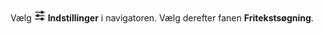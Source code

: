 <!-- markdownlint-disable-file MD041 -->
Vælg ![icon][img1] **Indstillinger** i navigatoren. Vælg derefter fanen **Fritekstsøgning**.

<!-- Referenced images -->
[img1]:  ../../../../../../common/icons/options.png
